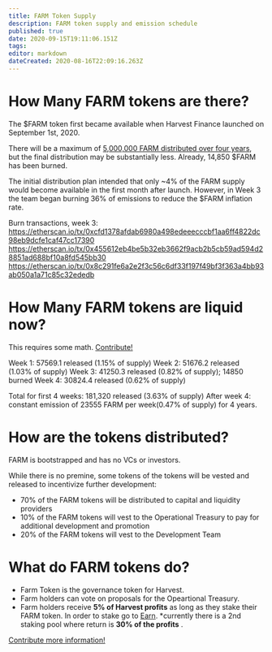 ```yaml
---
title: FARM Token Supply
description: FARM token supply and emission schedule
published: true
date: 2020-09-15T19:11:06.151Z
tags: 
editor: markdown
dateCreated: 2020-08-16T22:09:16.263Z
---
```



# How Many FARM tokens are there?

The $FARM token first became available when Harvest Finance launched on September 1st, 2020.

There will be a maximum of [5,000,000 FARM distributed over four years][medium-launch], but the final distribution may be substantially less. Already, 14,850 $FARM has been burned.

The initial distribution plan intended that only ~4% of the FARM supply would become available in the first month after launch. However, in Week 3 the team began burning 36% of emissions to reduce the $FARM inflation rate.

Burn transactions, week 3:
https://etherscan.io/tx/0xcfd1378afdab6980a498edeeecccbf1aa6ff4822dc98eb9dcfe1caf47cc17390
https://etherscan.io/tx/0x455612eb4be5b32eb3662f9acb2b5cb59ad594d28851ad688bf10a8fd545bb30
https://etherscan.io/tx/0x8c291fe6a2e2f3c56c6df33f197f49bf3f363a4bb93ab050a1a71c85c32ededb


# How Many FARM tokens are liquid now?

This requires some math.  [Contribute!](/contribute)

Week 1: 57569.1 released (1.15% of supply)
Week 2: 51676.2 released (1.03% of supply)
Week 3: 41250.3 released (0.82% of supply); 14850 burned
Week 4: 30824.4 released (0.62% of supply)

Total for first 4 weeks: 181,320 released (3.63% of supply)
After week 4: constant emission of 23555 FARM per week(0.47% of supply) for 4 years.


# How are the tokens distributed?

FARM is bootstrapped and has no VCs or investors.

While there is no premine, some tokens of the tokens will be vested and released to incentivize further development:

- 70% of the FARM tokens will be distributed to capital and liquidity providers
- 10% of the FARM tokens will vest to the Operational Treasury to pay for additional development and promotion
- 20% of the FARM tokens will vest to the Development Team

# What do FARM tokens do?

- Farm Token is the governance token for Harvest. 
- Farm holders can vote on proposals for the Opeartional Treasury. 
- Farm holders receive **5% of Harvest profits** as long as they stake their FARM token. In order to stake go to [Earn](//https://harvest.finance/earn). 
 *currently there is a 2nd staking pool where return is **30% of the profits** .




[Contribute more information!](/contribute) 

[medium-launch]: https://medium.com/harvest-finance/the-harvest-finance-project-338c3e5806fc
